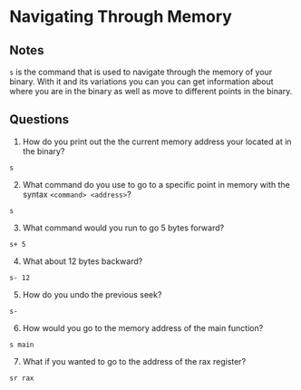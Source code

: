 # Navigating Through Memory

## Notes
`s` is the command that is used to navigate through the memory of your binary. With it and its variations you can you can get information about where you are in the binary as well as move to different points in the binary.


## Questions
1. How do you print out the the current memory address your located at in the binary?
```
s
```

2. What command do you use to go to a specific point in memory with the syntax `<command> <address>`?
```
s
```

3. What command would you run to go 5 bytes forward?
```
s+ 5
```

4. What about 12 bytes backward?
```
s- 12
```

5. How do you undo the previous seek?
```
s-
```

6. How would you go to the memory address of the main function?
```
s main
```

7. What if you wanted to go to the address of the rax register?
```
sr rax
```